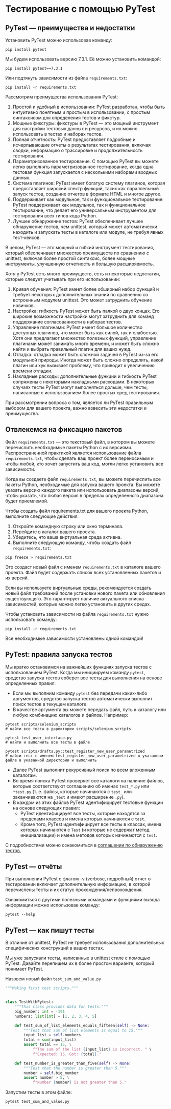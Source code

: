 # Тестирование с помощью PyTest

## PyTest — преимущества и недостатки

Установить PyTest можно использовав команду:

```shell
pip install pytest
```

Мы будем использовать версию 7.3.1. Её можно установить командой:

```shell
pip install pytest==7.3.1
```

Или подтянуть зависимости из файла `requirements.txt`:

```shell
pip install -r requirements.txt
```

Рассмотрим преимущества использования PyTest:

1. Простой и удобный в использовании: PyTest разработан, чтобы быть интуитивно понятным и простым в использовании, с
   простым синтаксисом для определения тестов и фикстур.
2. Мощные фикстуры: фикстуры в PyTest — это мощный инструмент для настройки тестовых данных и ресурсов, и их можно
   использовать в тестах и наборах тестов.
3. Полная отчетность: PyTest предоставляет подробные и исчерпывающие отчеты о результатах тестирования, включая сводки,
   информацию о трассировке и продолжительность тестирования.
4. Параметризованное тестирование. С помощью PyTest вы можете легко выполнять параметризованное тестирование, когда одна
   тестовая функция запускается с несколькими наборами входных данных.
5. Система плагинов: PyTest имеет богатую систему плагинов, которая предоставляет широкий спектр функций, таких как
   параллельный запуск тестов, создание отчетов в формате HTML и многое другое.
6. Поддерживает как модульное, так и функциональное тестирование: PyTest поддерживает как модульное, так и
   функциональное тестирование, что делает его универсальным инструментом для тестирования всех типов кода Python.
7. Лучшее обнаружение тестов: PyTest обеспечивает лучшее обнаружение тестов, чем unittest, который может автоматически
   находить и запускать тесты в каталоге или модуле, не требуя явных тест-кейсов.

В целом, PyTest — это мощный и гибкий инструмент тестирования, который обеспечивает множество преимуществ по сравнению с
unittest, включая более простой синтаксис, более мощные инструменты, улучшенную отчетность и большую расширяемость.

Хотя у PyTest есть много преимуществ, есть и некоторые недостатки, которые следует учитывать при его использовании:

1. Кривая обучения: PyTest имеет более обширный набор функций и требует некоторых дополнительных знаний по сравнению со
   встроенным модулем unittest. Это может затруднить обучение новичков.
2. Настройка: гибкость PyTest может быть палкой о двух концах. Его широкие возможности настройки могут затруднить для
   команд поддержание согласованности в наборах тестов.
3. Управление плагинами: PyTest имеет большое количество доступных плагинов, что может быть как силой, так и слабостью.
   Хотя они предлагают множество полезных функций, управление плагинами может занимать много времени, и может быть
   сложно найти и выбрать правильный плагин для ваших нужд.
4. Отладка: отладка может быть сложной задачей в PyTest из-за его модульной природы. Иногда может быть сложно
   определить, какой плагин или хук вызывает проблему, что приводит к увеличению времени отладки.
5. Накладные расходы: дополнительные функции и гибкость PyTest сопряжены с некоторыми накладными расходами. В некоторых
   случаях тесты PyTest могут выполняться дольше, чем тесты, написанные с использованием более простых сред
   тестирования.

При рассмотрении вопроса о том, является ли PyTest правильным выбором для вашего проекта, важно взвесить эти недостатки
и преимущества.

## Отвлекемся на фиксацию пакетов

Файл `requirements.txt` — это текстовый файл, в котором вы можете перечислить необходимые пакеты Python с их версиями.
Распространенной практикой является использование файла `requirements.txt`, чтобы сделать ваш проект более переносимым и
чтобы любой, кто хочет запустить ваш код, могли легко установить все зависимости.

Когда вы создаете файл `requirements.txt`, вы можете перечислить все пакеты Python, необходимые для запуска вашего
проекта. Вы можете указать версию каждого пакета или использовать диапазоны версий, чтобы указать, что любая версия в
пределах определенного диапазона будет приемлемой.

Чтобы создать файл requirements.txt для вашего проекта Python, выполните следующие действия:

1. Откройте командную строку или окно терминала.
2. Перейдите в каталог вашего проекта.
3. Убедитесь, что ваша виртуальная среда активна.
4. Выполните следующую команду, чтобы создать файл `requirements.txt`:

```shell
pip freeze > requirements.txt
```

Это создаст новый файл с именем `requirements.txt` в каталоге вашего проекта. Файл будет содержать список всех
установленных пакетов и их версий.

Если вы используете виртуальные среды, рекомендуется создать новый файл требований после установки нового пакета или
обновления существующего. Это гарантирует наличие актуального списка зависимостей, которые можно легко установить в
других средах.

Чтобы установить зависимости из файла `requirements.txt` нужно использовать команду:

```shell
pip install -r requirements.txt
```

Все необходимые зависимости установлены одной командой!

## PyTest: правила запуска тестов

Мы кратко остановимся на важнейших функциях запуска тестов с использованием PyTest. Когда мы
инициируем команду `pytest`, средство запуска тестов соберет все тесты для выполнения на основе определенных правил:

+ Если мы выполним команду `pytest` без передачи каких-либо аргументов, средство запуска тестов автоматически выполнит
  поиск тестов в текущем каталоге.
+ В качестве аргумента вы можете передать файл, путь к каталогу или любую комбинацию каталогов и файлов. Например:

```shell
pytest scripts/selenium_scripts
# найти все тесты в директории scripts/selenium_scripts

pytest test_user_interface.py
# найти и выполнить все тесты в файле 

pytest scripts/drafts.py::test_register_new_user_parametrized
# найти тест с именем test_register_new_user_parametrized в указанном файле в указанной директории и выполнить 
```

+ Далее PyTest выполнит рекурсивный поиск по всем вложенным каталогам.
+ Во время поиска PyTest проверяет все каталоги на наличие файлов, которые соответствуют соглашению об
  именах `test_*.py` или `*test.py` (т. е. файлы, которые начинаются с `test_` или заканчиваются на `_test` и имеют
  расширение `.py`).
+ В каждом из этих файлов PyTest идентифицирует тестовые функции на основе следующих правил:
    + PyTest идентифицирует все тесты, которые находятся за пределами классов и имена которых начинаются с `test`.
    + Кроме того, PyTest идентифицирует все тесты в классах, имена которых начинаются с `Test` (и которые не содержат
      метод инициализации) и имена методов которых начинаются с `test`.

С подробностями можно ознакомиться в
[соглашении по обнаружению тестов.](https://docs.pytest.org/en/stable/explanation/goodpractices.html#conventions-for-python-test-discovery)

## PyTest — отчёты

При выполнении PyTest с флагом -v (verbose, подробный) отчет о тестировании включает дополнительную информацию, в
которой перечислены тесты и их статус прохождения/непрохождения.

Ознакомиться с другими полезными командами и функциями вывода информации можно использовав команду:

```shell
pytest --help
```

## PyTest — как пишут тесты

В отличие от unittest, PyTest не требует использования дополнительных специфических конструкций в ваших тестах.

Мы уже запускали тесты, написанные в unittest стиле с помощью PyTest.
Давайте перепишем их в более простом варианте, который понимает PyTest.

Назовем новый файл `test_sum_and_value.py`

```python
"""Making first test scripts."""


class TestWithPytest:
    """This class provides data for tests."""
    big_number: int = -191
    numbers: list[int] = [1, 2, 3, 4, 5]

    def test_sum_of_list_elements_equals_fifteen(self) -> None:
        """Test that sum of list elements is equal to 15."""
        input_list = self.numbers
        total = sum(input_list)
        assert total == 15, \
            f"The sum of the list {input_list} is incorrect. " \
            f"Expected: 15. Got: {total}."

    def test_number_is_greater_than_five(self) -> None:
        """Test that the number is greater than 5."""
        number = self.big_number
        assert number > 5, \
            f"Number {number} is not greater than 5."

```

Запустим тесты в этом файле:

```shell
pytest test_sum_and_value.py
```
